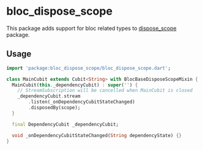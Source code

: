 # bloc_dispose_scope

This package adds support for bloc related types to [dispose_scope] package.

## Usage

```dart
import 'package:bloc_dispose_scope/bloc_dispose_scope.dart';

class MainCubit extends Cubit<String> with BlocBaseDisposeScopeMixin {
  MainCubit(this._dependencyCubit) : super('') {
    // StreamSubscription will be cancelled when MainCubit is closed
    _dependencyCubit.stream
        .listen(_onDependencyCubitStateChanged)
        .disposedBy(scope);
  }

  final DependencyCubit _dependencyCubit;

  void _onDependencyCubitStateChanged(String dependencyState) {}
}
```

[dispose_scope]: https://pub.dev/packages/dispose_scope
